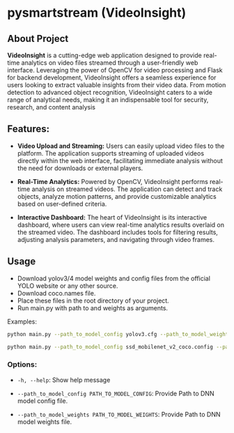 # pysmartstream (VideoInsight)
## About Project
**VideoInsight** is a cutting-edge web application designed to provide real-time analytics on video files streamed through a user-friendly web interface. Leveraging the power of OpenCV for video processing and Flask for backend development, VideoInsight offers a seamless experience for users looking to extract valuable insights from their video data. From motion detection to advanced object recognition, VideoInsight caters to a wide range of analytical needs, making it an indispensable tool for security, research, and content analysis

## Features:

- **Video Upload and Streaming:** Users can easily upload video files to the platform. The application supports streaming of uploaded videos directly within the web interface, facilitating immediate analysis without the need for downloads or external players.

- **Real-Time Analytics:** Powered by OpenCV, VideoInsight performs real-time analysis on streamed videos. The application can detect and track objects, analyze motion patterns, and provide customizable analytics based on user-defined criteria.

- **Interactive Dashboard:** The heart of VideoInsight is its interactive dashboard, where users can view real-time analytics results overlaid on the streamed video. The dashboard includes tools for filtering results, adjusting analysis parameters, and navigating through video frames.

## Usage
- Download yolov3/4 model weights and config files from the official YOLO website or any other source. 
- Download coco.names file. 
- Place these files in the root directory of your project.
- Run main.py with path to and weights as arguments.

Examples:
```bash
python main.py --path_to_model_config yolov3.cfg --path_to_model_weights yolov3.weights

python main.py --path_to_model_config ssd_mobilenet_v2_coco.config --path_to_model_weights ssd_mobilenet_v2_coco_checkpoint
```
### Options:

- `-h, --help`: Show help message

- `--path_to_model_config PATH_TO_MODEL_CONFIG`: Provide Path to DNN model config file.

- `--path_to_model_weights PATH_TO_MODEL_WEIGHTS`: Provide Path to DNN model weights file.
